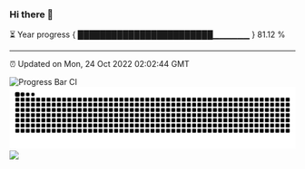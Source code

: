 ### Hi there 👋

⏳ Year progress { ████████████████████████▁▁▁▁▁▁ } 81.12 %

---

⏰ Updated on Mon, 24 Oct 2022 02:02:44 GMT

![Progress Bar CI](https://github.com/liununu/liununu/workflows/Progress%20Bar%20CI/badge.svg)![](https://raw.githubusercontent.com/L1cardo/L1cardo/main/assets/github-contribution-grid-snake.svg)![](https://raw.githubusercontent.com/seesaws/seesaws/main/assets/github-contribution-grid-snake.svg)
